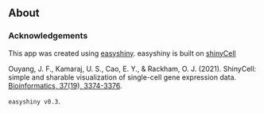 ## About

### Acknowledgements

This app was created using [easyshiny](https://github.com/NBISweden/easyshiny). easyshiny is built on [shinyCell](https://github.com/SGDDNB/ShinyCell)

Ouyang, J. F., Kamaraj, U. S., Cao, E. Y., & Rackham, O. J. (2021). ShinyCell: simple and sharable visualization of single-cell gene expression data. [Bioinformatics, 37(19), 3374-3376](https://doi.org/10.1093/bioinformatics/btab209).

`easyshiny v0.3`.